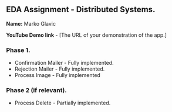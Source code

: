 ## EDA Assignment - Distributed Systems.

__Name:__ Marko Glavic

__YouTube Demo link__ - [The URL of your demonstration of the app.]


### Phase 1.

+ Confirmation Mailer - Fully implemented.
+ Rejection Mailer - Fully implemented.
+ Process Image - Fully implemented

### Phase 2 (if relevant).

+ Process Delete - Partially implemented.
